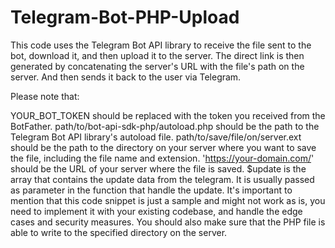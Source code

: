 # Telegram-Bot-PHP-Upload
This code uses the Telegram Bot API library to receive the file sent to the bot, download it, and then upload it to the server. The direct link is then generated by concatenating the server's URL with the file's path on the server. And then sends it back to the user via Telegram.

Please note that:

YOUR_BOT_TOKEN should be replaced with the token you received from the BotFather.
path/to/bot-api-sdk-php/autoload.php should be the path to the Telegram Bot API library's autoload file.
path/to/save/file/on/server.ext should be the path to the directory on your server where you want to save the file, including the file name and extension.
'https://your-domain.com/' should be the URL of your server where the file is saved.
$update is the array that contains the update data from the telegram. It is usually passed as parameter in the function that handle the update.
It's important to mention that this code snippet is just a sample and might not work as is, you need to implement it with your existing codebase, and handle the edge cases and security measures. You should also make sure that the PHP file is able to write to the specified directory on the server.
